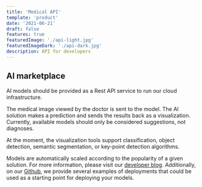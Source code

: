 ```yaml
---
title: 'Medical API'
template: 'product'
date: '2021-06-21'
draft: false
features: true
featuredImage: './api-light.jpg'
featuredImageDark: './api-dark.jpg'
description: API for developers
---
```


## AI marketplace

AI models should be provided as a Rest API service to run our cloud infrastructure.

The medical image viewed by the doctor is sent to the model. The AI solution makes a prediction and sends the results back as a visualization. Currently, available models should only be considered suggestions, not diagnoses.

At the moment, the visualization tools support classification, object detection, semantic segmentation, or key-point detection algorithms. 

Models are automatically scaled according to the popularity of a given solution. 
For more information, please visit our [developer blog](https://medvision.io/posts).
Additionally, on our [Github](https://github.com/medvision-io), we provide several examples of deployments that could be used as a starting point for deploying your models.